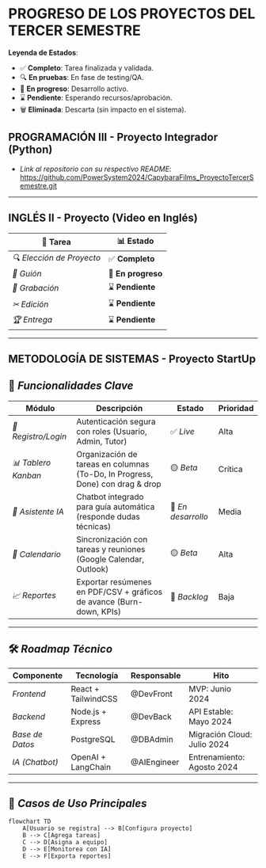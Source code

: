 # PROGRESO DE LOS PROYECTOS DEL TERCER SEMESTRE

**Leyenda de Estados**:  
- ✅ **Completo**: Tarea finalizada y validada.  
- 🔍 **En pruebas**: En fase de testing/QA.  
- 🚧 **En progreso**: Desarrollo activo.  
- ⌛ **Pendiente**: Esperando recursos/aprobación.  
- 🗑️ **Eliminada**: Descarta (sin impacto en el sistema). 

## PROGRAMACIÓN III - Proyecto Integrador (Python)
- *Link al repositorio con su respectivo README*: https://github.com/PowerSystem2024/CapybaraFilms_ProyectoTercerSemestre.git

---

## INGLÉS II - Proyecto (Video en Inglés)
| 📌 Tarea                  | 📊 Estado          |
|---------------------------|---------------------|
| *🔍 Elección de Proyecto* | ✅ **Completo**    |
| *📝 Guión*                | 🚧 **En progreso** |
| *🎥 Grabación*            | ⌛ **Pendiente**   |
| *✂ Edición*               | ⌛ **Pendiente**   | 
| *🏆 Entrega*              | ⌛ **Pendiente**   | 

---

## METODOLOGÍA DE SISTEMAS - Proyecto StartUp

## 🚀 *Funcionalidades Clave*  

| Módulo                  | Descripción                                                                 | Estado          | Prioridad |
|-------------------------|-----------------------------------------------------------------------------|-----------------|-----------|
| *🔐 Registro/Login*   | Autenticación segura con roles (Usuario, Admin, Tutor)                     | ✅ *Live*     | Alta      |
| *📊 Tablero Kanban*   | Organización de tareas en columnas (To-Do, In Progress, Done) con drag & drop | 🟡 *Beta*     | Crítica   |
| *🤖 Asistente IA*     | Chatbot integrado para guía automática (responde dudas técnicas)            | 🔴 *En desarrollo* | Media   |
| *📅 Calendario*       | Sincronización con tareas y reuniones (Google Calendar, Outlook)            | 🟡 *Beta*     | Alta      |
| *📈 Reportes*         | Exportar resúmenes en PDF/CSV + gráficos de avance (Burn-down, KPIs)       | 🔴 *Backlog*  | Baja      |

---

## 🛠 *Roadmap Técnico*  

| Componente              | Tecnología           | Responsable   | Hito                            |
|-------------------------|----------------------|---------------|---------------------------------|
| *Frontend*            | React + TailwindCSS  | @DevFront     | MVP: Junio 2024                |
| *Backend*             | Node.js + Express    | @DevBack      | API Estable: Mayo 2024         |
| *Base de Datos*       | PostgreSQL           | @DBAdmin      | Migración Cloud: Julio 2024    |
| *IA (Chatbot)*        | OpenAI + LangChain   | @AIEngineer   | Entrenamiento: Agosto 2024     |

---

## 📌 *Casos de Uso Principales*  
```mermaid
flowchart TD
    A[Usuario se registra] --> B[Configura proyecto]
    B --> C[Agrega tareas]
    C --> D[Asigna a equipo]
    D --> E[Monitorea con IA]
    E --> F[Exporta reportes]
```

